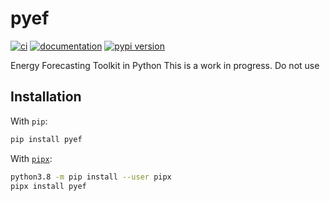 # pyef

[![ci](https://github.com/sardanabhav/pyef/workflows/ci/badge.svg)](https://github.com/sardanabhav/pyef/actions?query=workflow%3Aci)
[![documentation](https://img.shields.io/badge/docs-mkdocs%20material-blue.svg?style=flat)](https://sardanabhav.github.io/pyef/)
[![pypi version](https://img.shields.io/pypi/v/pyef.svg)](https://pypi.org/project/pyef/)
<!-- [![pre-commit.ci status](https://results.pre-commit.ci/badge/github/sardanabhav/pyef/main.svg)](https://results.pre-commit.ci/latest/github/sardanabhav/pyef/main) -->
<!-- [![gitpod](https://img.shields.io/badge/gitpod-workspace-blue.svg?style=flat)](https://gitpod.io/#https://github.com/sardanabhav/pyef)
[![gitter](https://badges.gitter.im/join%20chat.svg)](https://gitter.im/pyef/community) -->

Energy Forecasting Toolkit in Python
This is a work in progress. Do not use

## Installation

With `pip`:
```bash
pip install pyef
```

With [`pipx`](https://github.com/pipxproject/pipx):
```bash
python3.8 -m pip install --user pipx
pipx install pyef
```
